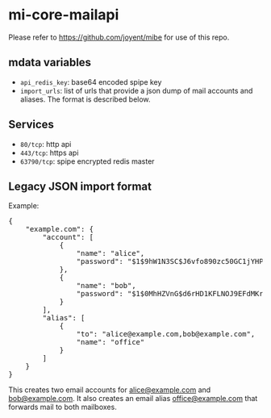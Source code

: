 # mi-core-mailapi

Please refer to https://github.com/joyent/mibe for use of this repo.

## mdata variables

- <code>api_redis_key</code>: base64 encoded spipe key
- <code>import_urls</code>: list of urls that provide a json dump of mail accounts and aliases. The format is described below.

## Services

- <code>80/tcp</code>: http api
- <code>443/tcp</code>: https api
- <code>63790/tcp</code>: spipe encrypted redis master


## Legacy JSON import format

Example:

<pre>
{
	"example.com": {
		"account": [
			{
				"name": "alice",
				"password": "$1$9hW1N3SC$J6vfo890zc50GC1jYHP211"
			},
			{
				"name": "bob",
				"password": "$1$0MhHZVnG$d6rHD1KFLNOJ9EFdMKrB91"
			}
		],
		"alias": [
			{
				"to": "alice@example.com,bob@example.com",
				"name": "office"
			}
		]
	}
}
</pre>

This creates two email accounts for alice@example.com and bob@example.com. It also creates an email alias office@example.com that forwards mail to both mailboxes.
